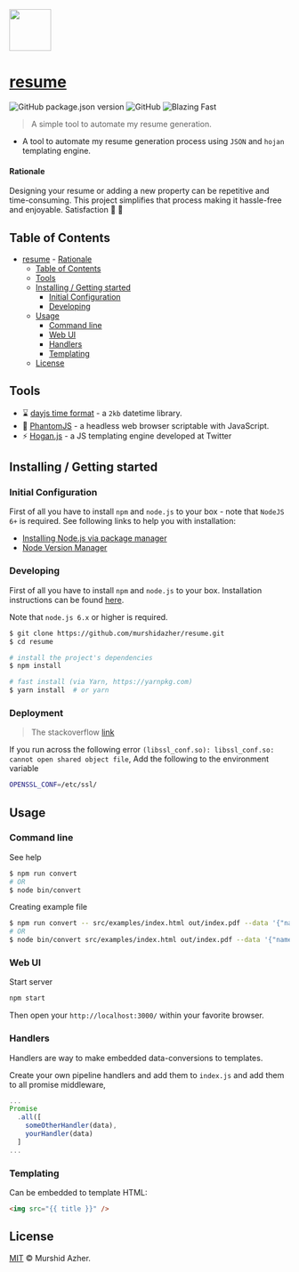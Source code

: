 <img src="https://res.cloudinary.com/murshidazher/image/upload/w_auto,dpr_1.0,c_scale,f_webp,fl_awebp.progressive.progressive:semi,f_webp,fl_awebp,q_100/logo.png" width="75px">

# [resume](https://github.com/murshidazher/resume)

![GitHub package.json version](https://img.shields.io/github/package-json/v/murshidazher/resume?style=flat-square)
![GitHub](https://img.shields.io/github/license/murshidazher/resume?style=flat-square)
![Blazing Fast](https://img.shields.io/badge/speed-blazing%20%F0%9F%94%A5-brightgreen.svg?style=flat-square)

> A simple tool to automate my resume generation.

- A tool to automate my resume generation process using `JSON` and `hojan` templating engine.

#### Rationale

Designing your resume or adding a new property can be repetitive and time-consuming. This project simplifies that process making it hassle-free and enjoyable. Satisfaction 💯 💯

## Table of Contents

- [resume](#resume)
      - [Rationale](#rationale)
  - [Table of Contents](#table-of-contents)
  - [Tools](#tools)
  - [Installing / Getting started](#installing--getting-started)
    - [Initial Configuration](#initial-configuration)
    - [Developing](#developing)
  - [Usage](#usage)
    - [Command line](#command-line)
    - [Web UI](#web-ui)
    - [Handlers](#handlers)
    - [Templating](#templating)
  - [License](#license)

## Tools

- :hourglass: [dayjs time format](https://day.js.org/docs/en/parse/string-format) - a `2kb` datetime library.
- :ghost: [PhantomJS](https://phantomjs.org/quick-start.html) - a headless web browser scriptable with JavaScript.
- :zap: [Hogan.js](https://twitter.github.io/hogan.js/) - a JS templating engine developed at Twitter

## Installing / Getting started

### Initial Configuration

First of all you have to install `npm` and `node.js` to your box - note that `NodeJS 6+` is required. See following links to help you with installation:

- [Installing Node.js via package manager](https://nodejs.org/en/download/package-manager/)
- [Node Version Manager](https://github.com/creationix/nvm#installation)

### Developing

First of all you have to install `npm` and `node.js` to your box. Installation instructions can
be found [here](https://github.com/joyent/node/wiki/Installing-Node.js-via-package-manager).

Note that `node.js 6.x` or higher is required.

```bash
$ git clone https://github.com/murshidazher/resume.git
$ cd resume

# install the project's dependencies
$ npm install

# fast install (via Yarn, https://yarnpkg.com)
$ yarn install  # or yarn
```

### Deployment

> The stackoverflow [link](https://stackoverflow.com/questions/72727784/ssl-error-when-using-html-pdf-in-a-render-instance)

If you run across the following error `(libssl_conf.so): libssl_conf.so: cannot open shared object file`,
Add the following to the environment variable

```sh
OPENSSL_CONF=/etc/ssl/
```

## Usage

### Command line

See help

```bash
$ npm run convert
# OR
$ node bin/convert
```

Creating example file

```bash
$ npm run convert -- src/examples/index.html out/index.pdf --data '{"name": "Your Name", "dateformat": "MMM YYYY", "title": "Lorem ipsum dolor."}'
# OR
$ node bin/convert src/examples/index.html out/index.pdf --data '{"name": "Your Name", "dateformat": "MMM YYYY", "title": "Lorem ipsum dolor."}'
```

### Web UI

Start server

```bash
npm start
```

Then open your `http://localhost:3000/` within your favorite browser.

### Handlers

Handlers are way to make embedded data-conversions to templates.

Create your own pipeline handlers and add them to `index.js` and add them to all promise middleware,

```js
...
Promise
  .all([
    someOtherHandler(data),
    yourHandler(data)
  ]
...
```

### Templating

Can be embedded to template HTML:

```html
<img src="{{ title }}" />
```

## License

[MIT](https://github.com/murshidazher/murshid/blob/resume/LICENSE) © Murshid Azher.
